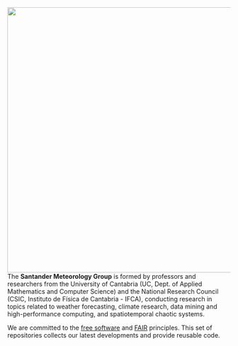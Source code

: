 <img align="right" width="600" src="https://santandermetgroup.github.io/website-demo/media/welcome_huf52c1ccc55bf7ffd735db715a3d97134_55879_1200x0_resize_lanczos_3.png">

The **Santander Meteorology Group** is formed by professors and researchers from the
University of Cantabria (UC, Dept. of Applied Mathematics and Computer Science) and the
National Research Council (CSIC, Instituto de Física de Cantabria - IFCA),
conducting research in topics related to weather forecasting, climate research,
data mining and high-performance computing, and spatiotemporal chaotic systems.

We are committed to the 
[free software](https://www.fsf.org/about/what-is-free-software) and 
[FAIR](https://www.go-fair.org/fair-principles/) principles.
This set of repositories collects our latest developments and provide reusable code.

